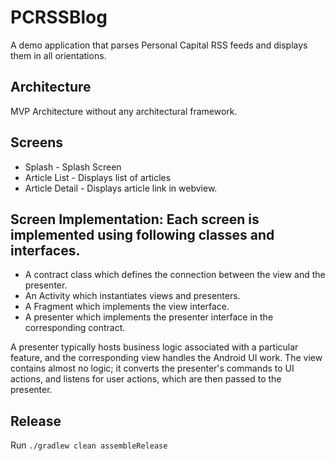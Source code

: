 # PCRSSBlog
A demo application that parses Personal Capital RSS feeds and displays them in all orientations.

## Architecture
MVP Architecture without any architectural framework.

## Screens
* Splash - Splash Screen
* Article List - Displays list of articles
* Article Detail - Displays article link in webview.

## Screen Implementation: Each screen is implemented using following classes and interfaces.
* A contract class which defines the connection between the view and the presenter.
* An Activity which instantiates views and presenters.
* A Fragment which implements the view interface.
* A presenter which implements the presenter interface in the corresponding contract.

A presenter typically hosts business logic associated with a particular feature, and the corresponding view handles the Android UI work. The view contains almost no logic; it converts the presenter's commands to UI actions, and listens for user actions, which are then passed to the presenter.

## Release
Run `./gradlew clean assembleRelease`
